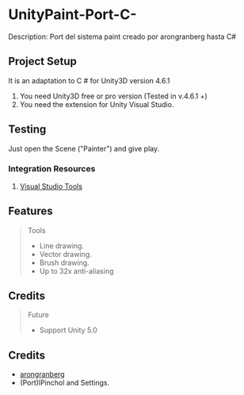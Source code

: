 # UnityPaint-Port-C-
Description: Port del sistema paint creado por arongranberg hasta C#

## Project Setup

It is an adaptation to C # for Unity3D version 4.6.1

1. You need Unity3D free or pro version (Tested in v.4.6.1 +)
2. You need the extension for Unity Visual Studio.

## Testing

Just open the Scene ("Painter") and give play.

### Integration Resources

1. [Visual Studio Tools](https://visualstudiogallery.msdn.microsoft.com/20b80b8c-659b-45ef-96c1-437828fe7cf2)

## Features

> Tools
> 
> - Line drawing.
> - Vector drawing.
> - Brush drawing.
> - Up to 32x anti-aliasing

## Credits
> Future
>
> - Support Unity 5.0

## Credits

- [arongranberg](http://www.arongranberg.com/unity/unitypaint/)
- (Port)lPinchol and Settings.
